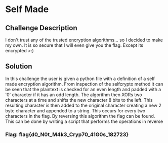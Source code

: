 # Self Made

## Challenge Description

I don't trust any of the trusted encryption algorithms... so I decided to make my own. It is so secure that I will even give you the flag. Except its encrypted >:)

## Solution

In this challenge the user is given a python file with a definition of a self made encryption algorithm. From inspection of the selfcrypto method it can be seen that the plaintext is checked for an even length and padded with a '0' character if it has an odd length. The algorithm then XORs two characters at a time and shifts the new character 8 bits to the left. This resulting character is then added to the original character creating a new 2 byte character and appended to a string. This occurs for every two characters in the flag. By reversing this algorithm the flag can be found. This can be done by writing a script that performs the operations in reverse 

### Flag: flag{d0_N0t_M4k3_Cryp70_41G0s_182723}
